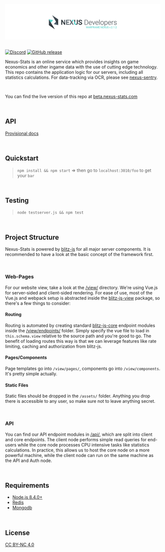 [![Warframe-Nexus](/banner.png)](https://github.com/nexus-devs)

## 

[![Discord](https://discordapp.com/api/guilds/195582152849620992/widget.png)](https://discord.gg/AG8RPZ8) [![GitHub release](https://img.shields.io/github/release/nexus-devs/nexus-stats.svg)]()

Nexus-Stats is an online service which provides insights on game economics and other ingame data with the use of cutting edge technology. This repo contains the application logic for our servers, including all statistics calculations. For data-tracking via OCR, please see [nexus-sentry](https://github.com/nexus-devs/nexus-sentry).

<br>

You can find the live version of this repo at [beta.nexus-stats.com](https://beta.nexus-stats.com)

<br>

## API
[Provisional docs](https://drive.google.com/open?id=16rbyQAG1cgQhwfFfXcHqn-o8txZ5dAZBf4hzr3VeJJE)

<br>

## Quickstart
>`npm install && npm start`
=> then go to `localhost:3010/foo` to get your `bar`
<br>

## Testing
>`node testserver.js && npm test`

<br>

## Project Structure
Nexus-Stats is powered by [blitz-js](https://github.com/nexus-devs/blitz-js) for all major server components. It is recommended to have a look at the basic concept of the framework first.

<br>

### Web-Pages
For our website view, take a look at the [/view/](https://github.com/nexus-devs/nexus-stats/tree/development/view) directory. We're using Vue.js for server-sided and client-sided rendering. For ease of use, most of the Vue.js and webpack setup is abstracted inside the [blitz-js-view](https://github.com/nexus-devs/blitz-js-view) package, so there's a few things to consider:

#### Routing
Routing is automated by creating standard [blitz-js-core](https://github.com/nexus-devs/blitz-js-core) endpoint modules inside the [/view/endpoints/](https://github.com/nexus-devs/nexus-stats/tree/development/view/endpoints) folder. Simply specify the vue file to load in `this.schema.view` relative to the source path and you're good to go. The benefit of loading routes this way is that we can leverage features like rate limiting, caching and authorization from blitz-js.

#### Pages/Components
Page templates go into `/view/pages/`, components go into `/view/components`. It's pretty simple actually.

#### Static Files
Static files should be dropped in the `/assets/` folder. Anything you drop there is accessible to any user, so make sure not to leave anything secret.

<br>

### API
You can find our API endpoint modules in [/api/](https://github.com/nexus-devs/nexus-stats/tree/development/api), which are split into client and core endpoints. The client node performs simple read queries for end-users while the core node processes CPU intensive tasks like statistics calculations. In practice, this allows us to host the core node on a more powerful machine, while the client node can run on the same machine as the API and Auth node.

<br>

## Requirements
- [Node.js 8.4.0+](https://nodejs.org/en/)
- [Redis](https://redis.io/)
- [Mongodb](https://www.mongodb.com/download-center#community)
<br>

## License
[CC BY-NC 4.0](https://creativecommons.org/licenses/by-nc/4.0/)
